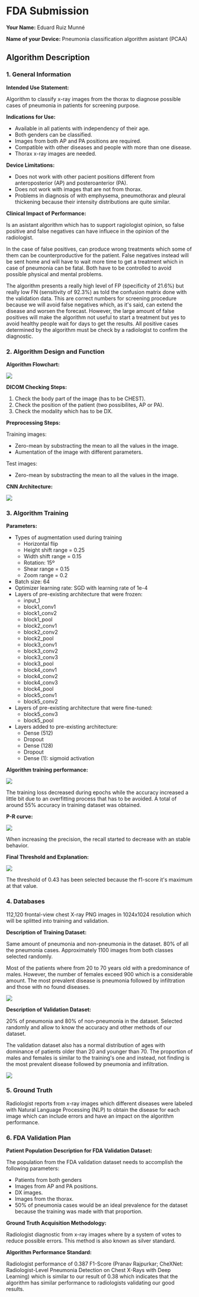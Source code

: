 # FDA  Submission

**Your Name:** Eduard Ruiz Munné

**Name of your Device:** Pneumonia classification algorithm asistant (PCAA)

## Algorithm Description 

### 1. General Information

**Intended Use Statement:** 

Algorithm to classify x-ray images from the thorax to diagnose possible cases of pneumonia in patients for screening purpose.

**Indications for Use:**

- Available in all patients with independency of their age. 
- Both genders can be classified.
- Images from both AP and PA positions are required.
- Compatible with other diseases and people with more than one disease.
- Thorax x-ray images are needed.

**Device Limitations:**

- Does not work with other pacient positions different from anteroposterior (AP) and posteroanterior (PA).
- Does not work with images that are not from thorax.
- Problems in diagnosis of with emphysema, pneumothorax and pleural thickening because their intensity distributions are quite similar.

**Clinical Impact of Performance:**

Is an asistant algorithm which has to support ragiologist opinion, so false positive and false negatives can have influece in the opinion of the radiologist.

In the case of false positives, can produce wrong treatments which some of them can be counterproductive for the patient. False negatives instead will be sent home and will have to wait more time to get a treatment which in case of pneumonia can be fatal. Both have to be controlled to avoid possible physical and mental problems.

The algorithm presents a really high level of FP (specificity of 21.6%) but really low FN (sensitivity of 92.3%) as told the confusion matrix done with the validation data. This are correct numbers for screening procedure because we will avoid false negatives which, as it's said, can extend the disease and worsen the forecast. However, the large amount of false positives will make the algorithm not useful to start a treatment but yes to avoid healthy people wait for days to get the results. All positive cases determined by the algorithm must be check by a radiologist to confirm the diagnostic.

### 2. Algorithm Design and Function

**Algorithm Flowchart:**

![](algorithm_workflow.png)

**DICOM Checking Steps:**

1. Check the body part of the image (has to be CHEST).
2. Check the position of the patient (two possibilites, AP or PA).
3. Check the modality which has to be DX.

**Preprocessing Steps:**

Training images:
- Zero-mean by substracting the mean to all the values in the image.
- Aumentation of the image with different parameters.

Test images:
- Zero-mean by substracting the mean to all the values in the image.

**CNN Architecture:**

![](CNN_architecture.JPG)

### 3. Algorithm Training

**Parameters:**
* Types of augmentation used during training
    - Horizontal flip
    - Height shift range = 0.25
    - Width shift range = 0.15
    - Rotation: 15º
    - Shear range = 0.15
    - Zoom range = 0.2
* Batch size: 64
* Optimizer learning rate: SGD with learning rate of 1e-4
* Layers of pre-existing architecture that were frozen:
    - input_1
    - block1_conv1
    - block1_conv2
    - block1_pool
    - block2_conv1
    - block2_conv2
    - block2_pool
    - block3_conv1
    - block3_conv2
    - block3_conv3
    - block3_pool
    - block4_conv1
    - block4_conv2
    - block4_conv3
    - block4_pool
    - block5_conv1
    - block5_conv2
* Layers of pre-existing architecture that were fine-tuned:
    - block5_conv3
    - block5_pool
* Layers added to pre-existing architecture:
    - Dense (512)
    - Dropout
    - Dense (128)
    - Dropout
    - Dense (1): sigmoid activation

**Algorithm training performance:**

![](training_performance.JPG)

The training loss decreased during epochs while the accuracy increased a little bit due to an overfitting process that has to be avoided. A total of around 55% accuracy in training dataset was obtained.

**P-R curve:**

![](precision-recall-plot.JPG)

When increasing the precision, the recall started to decrease with an stable behavior.

**Final Threshold and Explanation:**

![](threshold_selection.JPG)

The threshold of 0.43 has been selected because the f1-score it's maximum at that value.

### 4. Databases

112,120 frontal-view chest X-ray PNG images in 1024x1024 resolution which will be splitted into training and validation.

**Description of Training Dataset:** 

Same amount of pneumonia and non-pneumonia in the dataset. 80% of all the pneumonia cases. Approximately 1100 images from both classes selected randomly.

Most of the patients where from 20 to 70 years old with a predominance of males. However, the number of females exceed 900 which is a considerable amount. The most prevalent disease is pneumonia followed by infiltration and those with no found diseases.

![](train-dataset.JPG)

**Description of Validation Dataset:** 

20% of pneumonia and 80% of non-pneumonia in the dataset. Selected randomly and allow to know the accuracy and other methods of our dataset.

The validation dataset also has a normal distribution of ages with dominance of patients older than 20 and younger than 70. The proportion of males and females is similar to the training's one and instead, not finding is the most prevalent disease followed by pneumonia and infiltration.

![](validation-dataset.JPG)

### 5. Ground Truth

Radiologist reports from x-ray images which different diseases were labeled with Natural Language Processing (NLP) to obtain the disease for each image which can include errors and have an impact on the algorithm performance.

### 6. FDA Validation Plan

**Patient Population Description for FDA Validation Dataset:**

The population from the FDA validation dataset needs to accomplish the following parameters:
- Patients from both genders
- Images from AP and PA positions.
- DX images.
- Images from the thorax.
- 50% of pneumonia cases would be an ideal prevalence for the dataset because the training was made with that proportion.

**Ground Truth Acquisition Methodology:**

Radiologist diagnostic from x-ray images where by a system of votes to reduce possible errors. This method is also known as silver standard.

**Algorithm Performance Standard:**

Radiologist performance of 0.387 F1-Score (Pranav Rajpurkar; CheXNet: Radiologist-Level Pneumonia Detection on Chest X-Rays
with Deep Learning) which is similar to our result of 0.38 which indicates that the algorithm has similar performance to radiologists validating our good results.